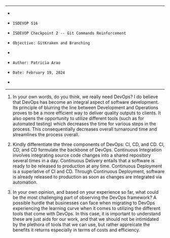 **********************************************************************
*
*     ISDEVOP S16
*     ISDEVOP Checkpoint 2 -- Git Commands Reinforcement
*     Objective: GitKraken and Branching
*     
*     Author: Patricia Arao
*     Date: February 19, 2024
*     
**********************************************************************

1. In your own words, do you think, we really need DevOps?
    I do believe that DevOps has become an integral aspect of software development. Its principle of blurring the line between Development and Operations proves to be a more efficient way to deliver quality outputs to clients. It also opens the opportunity to utilize different tools (such as for automated testing) which decreases the time for various steps in the process. This consequentially decreases overall turnaround time and streamlines the process overall.

2. Kindly differentiate the three components of DevOps: CI, CD, and CD.
    CI, CD, and CD formulate the backbone of DevOps.
    Continuous Integration involves integrating source code changes into a shared repository several times in a day.
    Continuous Delivery entails that a software is ready to be released to production at any time. 
    Continuous Deployment is a superlative of CI and CD. Through Continuous Deployment, software is already released to production as soon as changes are integrated via automation.


3. In your own opinion, and based on your experience so far, what could be the most challenging part of observing the DevOps framework?
    A possible hurdle that businesses can face when migrating to DevOps experiencing the learning curve when it comes to utilizing the different tools that come with DevOps. In this case, it is important to understand these are just aids for our work, and that we should not be intimidated by the plethora of tools that we can use, but rather appreicate the benefits it returns especially in terms of costs and efficiency.

